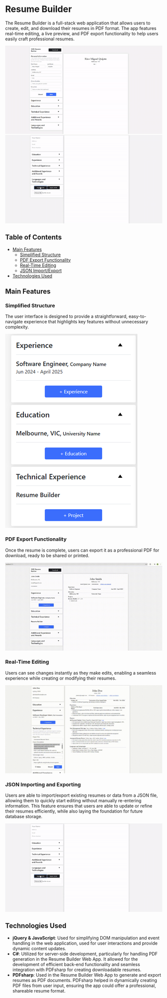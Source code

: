 # Resume Builder 

<p>The Resume Builder is a full-stack web application that allows users to create, edit, and download their resumes in PDF format. 
  The app features real-time editing, a live preview, and PDF export functionality to help users easily craft professional resumes.</p>

<img src="Github-Images/livepreview.gif" alt="gif of live preview" style="max-width: 100%;" />
<img src="Github-Images/import.gif" alt="image of experience" style="width: 900px;" />

## Table of Contents
- [Main Features](#main-features)
  - [Simplified Structure](#simplified-structure) 
  - [PDF Export Functionality](#pdf-export-functionality)
  - [Real-Time Editing](#real-time-editing)
  - [JSON Import/Export](#json-importing-and-exporting) 
- [Technologies Used](#technologies-used)

## Main Features

### Simplified Structure
The user interface is designed to provide a straightforward, easy-to-navigate experience that highlights key features without unnecessary complexity.

<img src="Github-Images/structure.png" alt="gif of live preview" style="max-width: 100%;" />

### PDF Export Functionality
Once the resume is complete, users can export it as a professional PDF for download, ready to be shared or printed.

<img src="Github-Images/exportpdf.gif" alt="gif of live preview" style="max-width: 100%;" />

### Real-Time Editing
Users can see changes instantly as they make edits, enabling a seamless experience while creating or modifying their resumes.

<img src="Github-Images/livepreview2.gif" alt="gif of live preview" style="max-width: 100%;" />

### JSON Importing and Exporting
Users are able to import/export existing resumes or data from a JSON file, allowing them to quickly start editing without manually re-entering information. This feature ensures that users are able to update or refine their resumes efficiently, while also laying the foundation for future database storage. 

<img src="Github-Images/import.gif" alt="gif of live preview" style="max-width: 100%;" />

## Technologies Used
- **jQuery & JavaScript**: Used for simplifying DOM manipulation and event handling in the web application, used for user interactions and provide dynamic content updates.
- **C#**: Utilized for server-side development, particularly for handling PDF generation in the Resume Builder Web App. It allowed for the development of efficient back-end functionality and seamless integration with PDFsharp for creating downloadable resumes.
- **PDFsharp**: Used in the Resume Builder Web App to generate and export resumes as PDF documents. PDFsharp helped in dynamically creating PDF files from user input, ensuring the app could offer a professional, shareable resume format.
